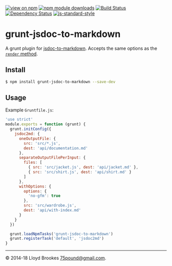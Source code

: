 [![view on npm](http://img.shields.io/npm/v/grunt-jsdoc-to-markdown.svg)](https://www.npmjs.org/package/grunt-jsdoc-to-markdown)
[![npm module downloads](http://img.shields.io/npm/dt/grunt-jsdoc-to-markdown.svg)](https://www.npmjs.org/package/grunt-jsdoc-to-markdown)
[![Build Status](https://travis-ci.org/jsdoc2md/grunt-jsdoc-to-markdown.svg?branch=next)](https://travis-ci.org/jsdoc2md/grunt-jsdoc-to-markdown)
[![Dependency Status](https://david-dm.org/jsdoc2md/grunt-jsdoc-to-markdown.svg)](https://david-dm.org/jsdoc2md/grunt-jsdoc-to-markdown)
[![js-standard-style](https://img.shields.io/badge/code%20style-standard-brightgreen.svg)](https://github.com/feross/standard)

# grunt-jsdoc-to-markdown
A grunt plugin for [jsdoc-to-markdown](https://github.com/jsdoc2md/jsdoc-to-markdown). Accepts the same options as the [`render` method](https://github.com/jsdoc2md/jsdoc-to-markdown/blob/master/docs/API.md#jsdoc2mdrenderoptions--promise).

## Install
```sh
$ npm install grunt-jsdoc-to-markdown --save-dev
```

## Usage
Example `Gruntfile.js`:

```js
'use strict'
module.exports = function (grunt) {
  grunt.initConfig({
    jsdoc2md: {
      oneOutputFile: {
        src: 'src/*.js',
        dest: 'api/documentation.md'
      },
      separateOutputFilePerInput: {
        files: [
          { src: 'src/jacket.js', dest: 'api/jacket.md' },
          { src: 'src/shirt.js', dest: 'api/shirt.md' }
        ]
      },
      withOptions: {
        options: {
          'no-gfm': true
        },
        src: 'src/wardrobe.js',
        dest: 'api/with-index.md'
      }
    }
  })

  grunt.loadNpmTasks('grunt-jsdoc-to-markdown')
  grunt.registerTask('default', 'jsdoc2md')
}
```

* * *

&copy; 2014-18 Lloyd Brookes <75pound@gmail.com>.
